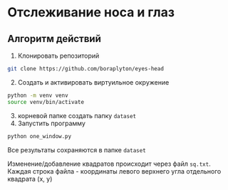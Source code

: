 # Отслеживание носа и глаз

## Алгоритм действий

1. Клонировать репозиторий
```bash
git clone https://github.com/boraplyton/eyes-head
```
2. Создать и активировать виртуильное окружение
```bash
python -m venv venv
source venv/bin/activate
```
3. корневой папке создать папку `dataset`
4. Запустить программу
```bash
python one_window.py
```


Все результаты сохраняются в папке `dataset`

Изменение/добавление квадратов происходит через файл `sq.txt`. Каждая строка файла - координаты левого верхнего угла отдельного квадрата (x, y)